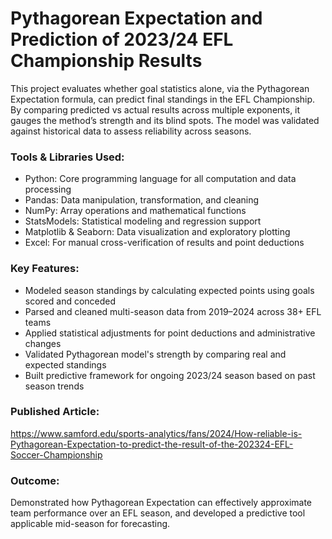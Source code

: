 # Pythagorean Expectation and Prediction of 2023/24 EFL Championship Results
This project evaluates whether goal statistics alone, via the Pythagorean Expectation formula, can predict final standings in the EFL Championship. By comparing predicted vs actual results across multiple exponents, it gauges the method’s strength and its blind spots. The model was validated against historical data to assess reliability across seasons.

### Tools & Libraries Used:
- Python: Core programming language for all computation and data processing
- Pandas: Data manipulation, transformation, and cleaning
- NumPy: Array operations and mathematical functions
- StatsModels: Statistical modeling and regression support
- Matplotlib & Seaborn: Data visualization and exploratory plotting
- Excel: For manual cross-verification of results and point deductions

### Key Features:
- Modeled season standings by calculating expected points using goals scored and conceded
- Parsed and cleaned multi-season data from 2019–2024 across 38+ EFL teams
- Applied statistical adjustments for point deductions and administrative changes
- Validated Pythagorean model's strength by comparing real and expected standings
- Built predictive framework for ongoing 2023/24 season based on past season trends

### Published Article:
https://www.samford.edu/sports-analytics/fans/2024/How-reliable-is-Pythagorean-Expectation-to-predict-the-result-of-the-202324-EFL-Soccer-Championship

### Outcome:
Demonstrated how Pythagorean Expectation can effectively approximate team performance over an EFL season, and developed a predictive tool applicable mid-season for forecasting.
